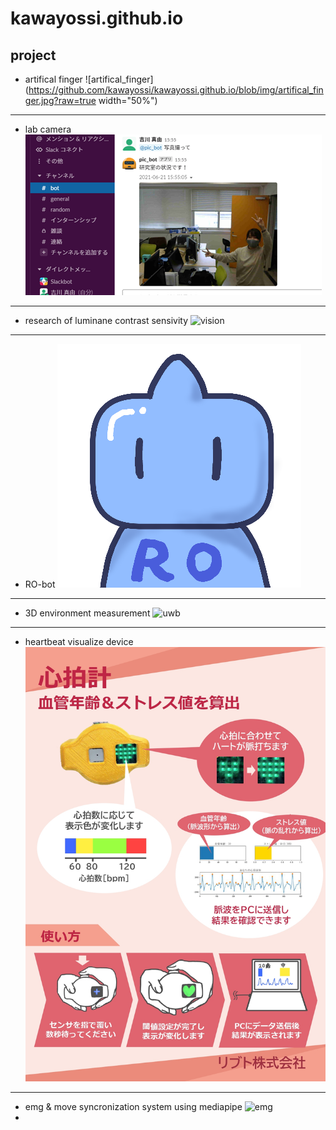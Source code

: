 # kawayossi.github.io

## project
* artifical finger
![artifical_finger](https://github.com/kawayossi/kawayossi.github.io/blob/img/artifical_finger.jpg?raw=true width="50%")

------
* lab camera
![pic_bot](https://github.com/kawayossi/kawayossi.github.io/blob/img/pic_bot.png?raw=true)

---
* research of luminane contrast sensivity
![vision](https://github.com/kawayossi/kawayossi.github.io/blob/img/Contrast_poster.jpg?raw=true)

---
* RO-bot
![RO-bot](https://github.com/kawayossi/kawayossi.github.io/blob/img/RO-bot_icon.png?raw=true)

---
* 3D environment measurement
![uwb](https://github.com/kawayossi/kawayossi.github.io/blob/img/UWB_poster.jpg?raw=true)

---
* heartbeat visualize device
![HRmonitor](https://github.com/kawayossi/kawayossi.github.io/blob/img/HRmonitor.jpg?raw=true)

---
* emg & move syncronization system using mediapipe
![emg](https://github.com/kawayossi/kawayossi.github.io/blob/img/EMG_poster.jpg?raw=true)
* 

